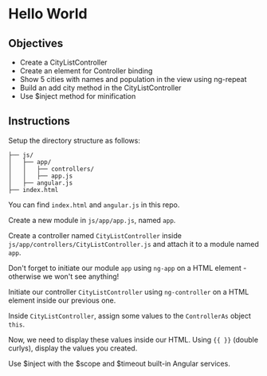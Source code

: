 # Hello World

## Objectives

- Create a CityListController
- Create an element for Controller binding
- Show 5 cities with names and population in the view using ng-repeat
- Build an add city method in the CityListController
- Use $inject method for minification

## Instructions

Setup the directory structure as follows:

```
├── js/
│   ├── app/
│   │   ├── controllers/
│   │   ├── app.js
│   ├── angular.js
├── index.html

```

You can find `index.html` and `angular.js` in this repo.

Create a new module in `js/app/app.js`, named `app`.

Create a controller named `CityListController` inside `js/app/controllers/CityListController.js` and attach it to a module named `app`.

Don't forget to initiate our module `app` using `ng-app` on a HTML element - otherwise we won't see anything!

Initiate our controller `CityListController` using `ng-controller` on a HTML element inside our previous one.

Inside `CityListController`, assign some values to the `ControllerAs` object `this`.

Now, we need to display these values inside our HTML. Using `{{ }}` (double curlys), display the values you created.

Use $inject with the $scope and $timeout built-in Angular services.
